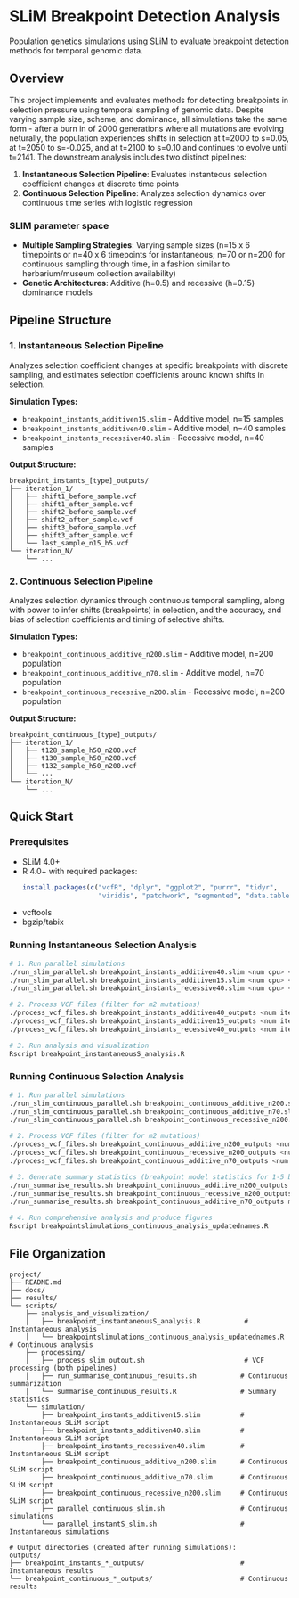 # SLiM Breakpoint Detection Analysis

Population genetics simulations using SLiM to evaluate breakpoint detection methods for temporal genomic data.

## Overview

This project implements and evaluates methods for detecting breakpoints in selection pressure using temporal sampling of genomic data. Despite varying sample size, scheme, and dominance, all simulations take the same form - after a burn in of 2000 generations where all mutations are evolving neturally, the population experiences shifts in selection at t=2000 to s=0.05, at t=2050 to s=-0.025, and at t=2100 to s=0.10 and continues to evolve until t=2141. The downstream analysis includes two distinct pipelines:

1. **Instantaneous Selection Pipeline**: Evaluates instanteous selection coefficient changes at discrete time points
2. **Continuous Selection Pipeline**: Analyzes selection dynamics over continuous time series with logistic regression

### SLIM parameter space
- **Multiple Sampling Strategies**: Varying sample sizes (n=15 x 6 timepoints or n=40 x 6 timepoints for instantaneous; n=70 or n=200 for continuous sampling through time, in a fashion similar to herbarium/museum collection availability)
- **Genetic Architectures**: Additive (h=0.5) and recessive (h=0.15) dominance models

## Pipeline Structure

### 1. Instantaneous Selection Pipeline
Analyzes selection coefficient changes at specific breakpoints with discrete sampling, and estimates selection coefficients around known shifts in selection.

**Simulation Types:**
- `breakpoint_instants_additiven15.slim` - Additive model, n=15 samples
- `breakpoint_instants_additiven40.slim` - Additive model, n=40 samples  
- `breakpoint_instants_recessiven40.slim` - Recessive model, n=40 samples

**Output Structure:**
```
breakpoint_instants_[type]_outputs/
├── iteration_1/
│   ├── shift1_before_sample.vcf
│   ├── shift1_after_sample.vcf
│   ├── shift2_before_sample.vcf
│   ├── shift2_after_sample.vcf
│   ├── shift3_before_sample.vcf
│   ├── shift3_after_sample.vcf
│   └── last_sample_n15_h5.vcf
└── iteration_N/
    └── ...
```

### 2. Continuous Selection Pipeline
Analyzes selection dynamics through continuous temporal sampling, along with power to infer shifts (breakpoints) in selection, and the accuracy, and bias of selection coefficients and timing of selective shifts.


**Simulation Types:**
- `breakpoint_continuous_additive_n200.slim` - Additive model, n=200 population
- `breakpoint_continuous_additive_n70.slim` - Additive model, n=70 population
- `breakpoint_continuous_recessive_n200.slim` - Recessive model, n=200 population

**Output Structure:**
```
breakpoint_continuous_[type]_outputs/
├── iteration_1/
│   ├── t128_sample_h50_n200.vcf
│   ├── t130_sample_h50_n200.vcf
│   ├── t132_sample_h50_n200.vcf
│   └── ...
└── iteration_N/
    └── ...
```

## Quick Start

### Prerequisites
- SLiM 4.0+
- R 4.0+ with required packages:
  ```r
  install.packages(c("vcfR", "dplyr", "ggplot2", "purrr", "tidyr", 
                     "viridis", "patchwork", "segmented", "data.table"))
  ```
- vcftools
- bgzip/tabix

### Running Instantaneous Selection Analysis

```bash
# 1. Run parallel simulations
./run_slim_parallel.sh breakpoint_instants_additiven40.slim <num cpu> <num iterations> #Runs instantaneous selection simulations in parallel
./run_slim_parallel.sh breakpoint_instants_additiven15.slim <num cpu> <num iterations> #Runs instantaneous selection simulations in parallel
./run_slim_parallel.sh breakpoint_instants_recessive40.slim <num cpu> <num iterations> #Runs instantaneous selection simulations in parallel

# 2. Process VCF files (filter for m2 mutations)
./process_vcf_files.sh breakpoint_instants_additiven40_outputs <num iterations>
./process_vcf_files.sh breakpoint_instants_additiven15_outputs <num iterations>
./process_vcf_files.sh breakpoint_instants_recessive40_outputs <num iterations>

# 3. Run analysis and visualization
Rscript breakpoint_instantaneousS_analysis.R
```

### Running Continuous Selection Analysis

```bash
# 1. Run parallel simulations
./run_slim_continuous_parallel.sh breakpoint_continuous_additive_n200.slim <num cpu> <num iterations> #Runs continuous selection simulations in parallel
./run_slim_continuous_parallel.sh breakpoint_continuous_additive_n70.slim <num cpu> <num iterations> #Runs continuous selection simulations in parallel
./run_slim_continuous_parallel.sh breakpoint_continuous_recessive_n200.slim <num cpu> <num iterations> #Runs continuous selection simulations in parallel

# 2. Process VCF files (filter for m2 mutations)  
./process_vcf_files.sh breakpoint_continuous_additive_n200_outputs <num iterations>
./process_vcf_files.sh breakpoint_continuous_recessive_n200_outputs <num iterations>
./process_vcf_files.sh breakpoint_continuous_additive_n70_outputs <num iterations>

# 3. Generate summary statistics (breakpoint model statistics for 1-5 breakpoints)
./run_summarise_results.sh breakpoint_continuous_additive_n200_outputs m2_allsamples_nomulti_iter <num iterations>
./run_summarise_results.sh breakpoint_continuous_recessive_n200_outputs m2_allsamples_nomulti_iter <num iterations>
./run_summarise_results.sh breakpoint_continuous_additive_n70_outputs m2_allsamples_nomulti_iter <num iterations>

# 4. Run comprehensive analysis and produce figures
Rscript breakpointslimulations_continuous_analysis_updatednames.R
```


## File Organization

```
project/
├── README.md
├── docs/
├── results/
└── scripts/
    ├── analysis_and_visualization/
    │   ├── breakpoint_instantaneousS_analysis.R           # Instantaneous analysis
    │   └── breakpointslimulations_continuous_analysis_updatednames.R  # Continuous analysis
    ├── processing/
    │   ├── process_slim_outout.sh                         # VCF processing (both pipelines)
    │   ├── run_summarise_continuous_results.sh           # Continuous summarization
    │   └── summarise_continuous_results.R                # Summary statistics
    └── simulation/
        ├── breakpoint_instants_additiven15.slim          # Instantaneous SLiM script
        ├── breakpoint_instants_additiven40.slim          # Instantaneous SLiM script
        ├── breakpoint_instants_recessiven40.slim         # Instantaneous SLiM script
        ├── breakpoint_continuous_additive_n200.slim      # Continuous SLiM script
        ├── breakpoint_continuous_additive_n70.slim       # Continuous SLiM script
        ├── breakpoint_continuous_recessive_n200.slim     # Continuous SLiM script
        ├── parallel_continuous_slim.sh                   # Continuous simulations
        └── parallel_instantS_slim.sh                     # Instantaneous simulations

# Output directories (created after running simulations):
outputs/
├── breakpoint_instants_*_outputs/                        # Instantaneous results
└── breakpoint_continuous_*_outputs/                      # Continuous results
